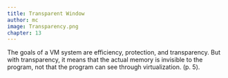 ```yaml
---
title: Transparent Window
author: mc
image: Transparency.png 
chapter: 13
---
```

The goals of a VM system are efficiency, protection, and transparency. But with transparency, it means that the actual memory is invisible to the program, not that the program can see through virtualization. (p. 5).
